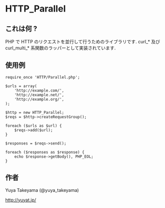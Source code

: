 HTTP_Parallel
=============

これは何 ?
----------

PHP で HTTP のリクエストを並行して行うためのライブラリです.
curl\_* 及び curl_multi\_* 系関数のラッパーとして実装されています.

使用例
------

    require_once 'HTTP/Parallel.php';

    $urls = array(
        'http://example.com/',
        'http://example.net/',
        'http://example.org/',
    );

    $http = new HTTP_Parallel;
    $reqs = $http->createRequestGroup();

    foreach ($urls as $url) {
        $reqs->add($url);
    }

    $responses = $reqs->send();

    foreach ($responses as $response) {
        echo $response->getBody(), PHP_EOL;
    }

作者
----

Yuya Takeyama (@yuya_takeyama)

http://yuyat.jp/
